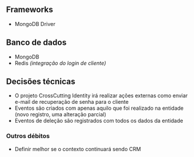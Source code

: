 
## Frameworks
- MongoDB Driver

## Banco de dados
- MongoDB
- Redis *(integração do login de cliente)*

## Decisões técnicas
- O projeto CrossCutting Identity irá realizar ações externas como enviar e-mail de recuperação de senha para o cliente
- Eventos são criados com apenas aquilo que foi realizado na entidade (novo registro, uma alteração parcial)
- Eventos de deleção são registrados com todos os dados da entidade

### Outros débitos
- Definir melhor se o contexto continuará sendo CRM